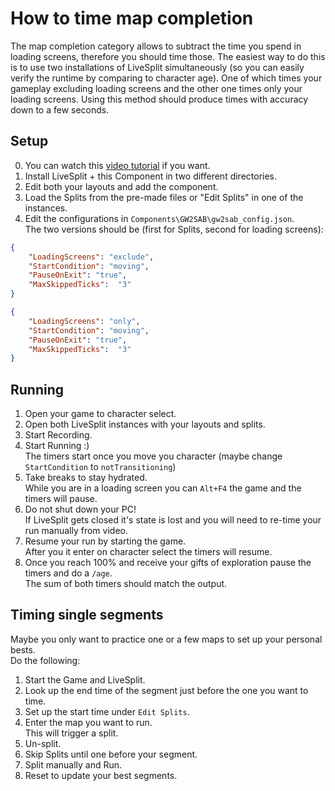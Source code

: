# How to time map completion
The map completion category allows to subtract the time you spend in loading screens, therefore you should time those.
The easiest way to do this is to use two installations of LiveSplit simultaneously (so you can easily verify the runtime by comparing to character age).
One of which times your gameplay excluding loading screens and the other one times only your loading screens.
Using this method should produce times with accuracy down to a few seconds.
## Setup
0. You can watch this [video tutorial](https://youtu.be/s3Vweo2-Pcs) if you want.
1. Install LiveSplit + this Component in two different directories.
2. Edit both your layouts and add the component.
3. Load the Splits from the pre-made files or "Edit Splits" in one of the instances.
4. Edit the configurations in ``Components\GW2SAB\gw2sab_config.json``.  
The two versions should be (first for Splits, second for loading screens):
```json
{
    "LoadingScreens": "exclude",
    "StartCondition": "moving",
    "PauseOnExit": "true",
    "MaxSkippedTicks":  "3"
}
```
```json
{
    "LoadingScreens": "only",
    "StartCondition": "moving",
    "PauseOnExit": "true",
    "MaxSkippedTicks":  "3"
}
```
## Running
1. Open your game to character select.
2. Open both LiveSplit instances with your layouts and splits.
3. Start Recording.
3. Start Running :)  
The timers start once you move you character (maybe change ``StartCondition`` to ``notTransitioning``)
4. Take breaks to stay hydrated.  
While you are in a loading screen you can ``Alt+F4`` the game and the timers will pause.
5. Do not shut down your PC!  
If LiveSplit gets closed it's state is lost and you will need to re-time your run manually from video.
6. Resume your run by starting the game.  
After you it enter on character select the timers will resume.
7. Once you reach 100% and receive your gifts of exploration pause the timers and do a ``/age``.  
The sum of both timers should match the output.

## Timing single segments
Maybe you only want to practice one or a few maps to set up your personal bests.  
Do the following:
1. Start the Game and LiveSplit.
2. Look up the end time of the segment just before the one you want to time.
3. Set up the start time under ``Edit Splits``.
4. Enter the map you want to run.  
This will trigger a split.
5. Un-split.
6. Skip Splits until one before your segment.
7. Split manually and Run.
8. Reset to update your best segments.

